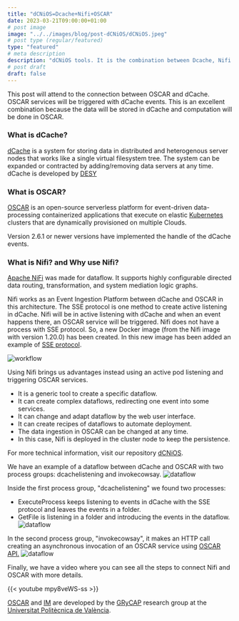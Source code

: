 ```yaml
---
title: "dCNiOS=Dcache+Nifi+OSCAR"
date: 2023-03-21T09:00:00+01:00
# post image
image: "../../images/blog/post-dCNiOS/dCNiOS.jpeg"
# post type (regular/featured)
type: "featured"
# meta description
description: "dCNiOS tools. It is the combination between Dcache, Nifi and OSCAR."
# post draft
draft: false
---
```


This post will attend to the connection between OSCAR and dCache. OSCAR services will be triggered with dCache events.
This is an excellent combination because the data will be stored in dCache and computation will be done in OSCAR.

### What is dCache?

[dCache](https://dcache.org/) is a system for storing data in distributed and heterogenous server nodes that works like a single virtual filesystem tree.
The system can be expanded or contracted by adding/removing data servers at any time. dCache is developed by [DESY](https://www.desy.de/index_eng.html)

### What is OSCAR?

[OSCAR](https://oscar.grycap.net/) is an open-source serverless platform for event-driven data-processing containerized applications that execute on elastic [Kubernetes](http://kubernetes.io) clusters that are dynamically provisioned on multiple Clouds.

Version 2.6.1 or newer versions have implemented the handle of the dCache events.

### What is Nifi? and Why use Nifi?

[Apache NiFi](https://nifi.apache.org/) was made for dataflow. It supports highly configurable directed data routing, transformation, and system mediation logic graphs.

Nifi works as an Event Ingestion Platform between dCache and OSCAR in this architecture.
The SSE protocol is one method to create active listening in dCache.
Nifi will be in active listening with dCache and when an event happens there, an OSCAR service will be triggered.
Nifi does not have a process with SSE protocol. So, a new Docker image (from the Nifi image with version 1.20.0) has been created. In this new image has been added an example of [SSE protocol](https://github.com/paulmillar/dcache-sse).

![workflow](../../images/blog/post-dCNiOS/dCNiOS-workflow.png)

Using Nifi brings us advantages instead using an active pod listening and triggering OSCAR services.

- It is a generic tool to create a specific dataflow.
- It can create complex dataflows, redirecting one event into some services.
- It can change and adapt dataflow by the web user interface.
- It can create recipes of dataflows to automate deployment.
- The data ingestion in OSCAR can be changed at any time.
- In this case, Nifi is deployed in the cluster node to keep the persistence.

For more technical information, visit our repository [dCNiOS](https://github.com/grycap/dcnios).

We have an example of a dataflow between dCache and OSCAR with two process groups: dcachelistening and invokecowsay.
![dataflow](../../images/blog/post-dCNiOS/dCNiOS-dataflow.png)

Inside the first process group, "dcachelistening" we found two processes:

- ExecuteProcess keeps listening to events in dCache with the SSE protocol and leaves the events in a folder.
- GetFile is listening in a folder and introducing the events in the dataflow.
![dataflow](../../images/blog/post-dCNiOS/dCNiOS-dcache.png)

In the second process group, "invokecowsay", it makes an HTTP call creating an asynchronous invocation of an OSCAR service using [OSCAR API.](https://docs.oscar.grycap.net/api/)
![dataflow](../../images/blog/post-dCNiOS/dCNiOS-invoke.png)

Finally, we have a video where you can see all the steps to connect Nifi and OSCAR with more details.

{{< youtube mpy8veWS-ss >}}

[OSCAR](https://grycap.github.io/oscar/) and [IM](http://www.grycap.upv.es/im) are developed by the [GRyCAP](https://www.grycap.upv.es/) research group at the [Universitat Politècnica de València](https://www.upv.es/).
